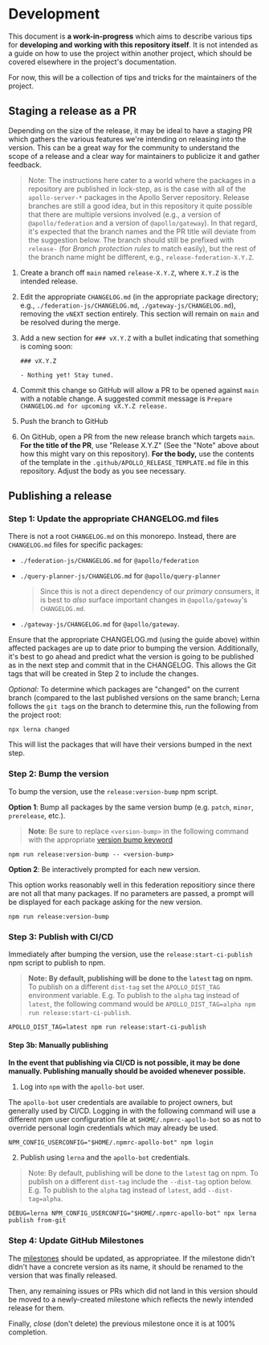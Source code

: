 # Development

This document is __a work-in-progress__ which aims to describe various tips for __developing and working with this repository itself__.  It is not intended as a guide on how to use the project within another project, which should be covered elsewhere in the project's documentation.

For now, this will be a collection of tips and tricks for the maintainers of the project.

## Staging a release as a PR

Depending on the size of the release, it may be ideal to have a staging PR which gathers the various features we're intending on releasing into the version.  This can be a great way for the community to understand the scope of a release and a clear way for maintainers to publicize it and gather feedback.

> Note: The instructions here cater to a world where the packages in a repository are published in lock-step, as is the case with all of the `apollo-server-*` packages in the Apollo Server repository.  Release branches are still a good idea, but in this repository it quite possible that there are multiple versions involved (e.g., a version of `@apollo/federation` and a version of `@apollo/gateway`).  In that regard, it's expected that the branch names and the PR title will deviate from the suggestion below.  The branch should still be prefixed with `release-` (for _Branch protection rules_ to match easily), but the rest of the branch name might be different, e.g., `release-federation-X.Y.Z`.

1. Create a branch off `main` named `release-X.Y.Z`, where `X.Y.Z` is the intended release.
2. Edit the appropriate `CHANGELOG.md` (in the appropriate package directory; e.g., `./federation-js/CHANGELOG.md`, `./gateway-js/CHANGELOG.md`), removing the `vNEXT` section entirely.  This section will remain on `main` and be resolved during the merge.
3. Add a new section for `### vX.Y.Z` with a bullet indicating that something is coming soon:

   ```
   ### vX.Y.Z

   - Nothing yet! Stay tuned.
   ```

4. Commit this change so GitHub will allow a PR to be opened against `main` with a notable change.  A suggested commit message is `Prepare CHANGELOG.md for upcoming vX.Y.Z release.`
5. Push the branch to GitHub
6. On GitHub, open a PR from the new release branch which targets `main`.
   __For the title of the PR__, use "Release X.Y.Z" (See the "Note" above about how this might vary on this repository).  __For the body,__ use the contents of the template in the `.github/APOLLO_RELEASE_TEMPLATE.md` file in this repository.  Adjust the body as you see necessary.

## Publishing a release

### Step 1: Update the appropriate CHANGELOG.md files

There is not a root `CHANGELOG.md` on this monorepo.  Instead, there are `CHANGELOG.md` files for specific packages:
 
- `./federation-js/CHANGELOG.md` for `@apollo/federation`
- `./query-planner-js/CHANGELOG.md` for `@apollo/query-planner`

  > Since this is not a direct dependency of our _primary_ consumers, it is best to *also* surface important changes in `@apollo/gateway`'s `CHANGELOG.md`.
- `./gateway-js/CHANGELOG.md` for `@apollo/gateway`.

Ensure that the appropriate CHANGELOG.md (using the guide above) within affected packages are up to date prior to bumping the version.  Additionally, it's best to go ahead and predict what the version is going to be published as in the next step and commit that in the CHANGELOG.  This allows the Git tags that will be created in Step 2 to include the changes.

_Optional:_ To determine which packages are "changed" on the current branch (compared to the last published versions on the same branch; Lerna follows the `git tag`s on the branch to determine this, run the following from the project root:

```
npx lerna changed
```

This will list the packages that will have their versions bumped in the next step.

### Step 2: Bump the version

To bump the version, use the `release:version-bump` npm script.

   __Option 1__: Bump all packages by the same version bump (e.g. `patch`, `minor`, `prerelease`, etc.).

   > __Note__: Be sure to replace `<version-bump>` in the following command with the appropriate [version bump keyword](https://github.com/lerna/lerna/tree/f6e7a13e60/commands/version#semver-bump)

   ```
   npm run release:version-bump -- <version-bump>
   ```

   __Option 2__: Be interactively prompted for each new version.

   This option works reasonably well in this federation repositiory since there are not all that many packages.  If no parameters are passed, a prompt will be displayed for each package asking for the new version.

   ```
   npm run release:version-bump
   ```


### Step 3: Publish with CI/CD

Immediately after bumping the version, use the `release:start-ci-publish` npm script to publish to npm.

> __Note: By default, publishing will be done to the `latest` tag on npm.__  To publish on a different `dist-tag` set the `APOLLO_DIST_TAG` environment variable.  E.g. To publish to the `alpha` tag instead of `latest`, the following command would be `APOLLO_DIST_TAG=alpha npm run release:start-ci-publish`.

```
APOLLO_DIST_TAG=latest npm run release:start-ci-publish
```

#### Step 3b: Manually publishing

__In the event that publishing via CI/CD is not possible, it may be done manually. Publishing manually should be avoided whenever possible.__

1. Log into `npm` with the `apollo-bot` user.

The `apollo-bot` user credentials are available to project owners, but generally used by CI/CD.
Logging in with the following command will use a different npm user configuration file at `$HOME/.npmrc-apollo-bot` so as not to override personal login credentials which may already be used.

```
NPM_CONFIG_USERCONFIG="$HOME/.npmrc-apollo-bot" npm login
```

2. Publish using `lerna` and the `apollo-bot` credentials.


> Note: By default, publishing will be done to the `latest` tag on npm.  To publish on a different `dist-tag` include the `--dist-tag` option below.  E.g. To publish to the `alpha` tag instead of `latest`, add `--dist-tag=alpha`.

```
DEBUG=lerna NPM_CONFIG_USERCONFIG="$HOME/.npmrc-apollo-bot" npx lerna publish from-git
```

### Step 4: Update GitHub Milestones

The [milestones](./milestones) should be updated, as appropriatee.  If the milestone didn't didn't have a concrete version as its name, it should be renamed to the version that was finally released.

Then, any remaining issues or PRs which did not land in this version should be moved to a newly-created milestone which reflects the newly intended release for them.

Finally, _close_ (don't delete) the previous milestone once it is at 100% completion.
